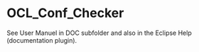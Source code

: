 # OCL_Conf_Checker

See User Manuel in DOC subfolder and also in the Eclipse Help (documentation plugin).
